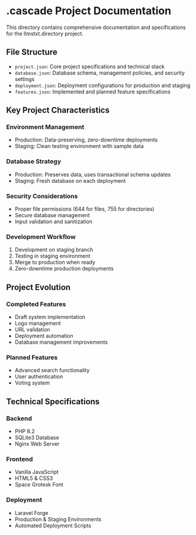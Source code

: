 # .cascade Project Documentation

This directory contains comprehensive documentation and specifications for the llmstxt.directory project.

## File Structure

- `project.json`: Core project specifications and technical stack
- `database.json`: Database schema, management policies, and security settings
- `deployment.json`: Deployment configurations for production and staging
- `features.json`: Implemented and planned feature specifications

## Key Project Characteristics

### Environment Management
- Production: Data-preserving, zero-downtime deployments
- Staging: Clean testing environment with sample data

### Database Strategy
- Production: Preserves data, uses transactional schema updates
- Staging: Fresh database on each deployment

### Security Considerations
- Proper file permissions (644 for files, 755 for directories)
- Secure database management
- Input validation and sanitization

### Development Workflow
1. Development on staging branch
2. Testing in staging environment
3. Merge to production when ready
4. Zero-downtime production deployments

## Project Evolution

### Completed Features
- Draft system implementation
- Logo management
- URL validation
- Deployment automation
- Database management improvements

### Planned Features
- Advanced search functionality
- User authentication
- Voting system

## Technical Specifications

### Backend
- PHP 8.2
- SQLite3 Database
- Nginx Web Server

### Frontend
- Vanilla JavaScript
- HTML5 & CSS3
- Space Grotesk Font

### Deployment
- Laravel Forge
- Production & Staging Environments
- Automated Deployment Scripts
